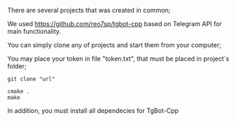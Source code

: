 There are several projects that was created in common;

We used https://github.com/reo7sp/tgbot-cpp based on Telegram API for main functionality.

You can simply clone any of projects and start them from your computer;

You may place your token in file "token.txt", that must be placed in project`s folder;

``` 
git clone "url"

cmake .
make

``` 
In addition, you must install all dependecies for TgBot-Cpp
